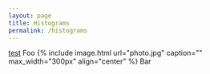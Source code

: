 ```yaml
---
layout: page
title: Histograms
permalink: /histograms
---
```

<a href="www.facebook.com"> test</a>
Foo
{% include image.html url="photo.jpg" caption="" max_width="300px" align="center" %}
Bar
